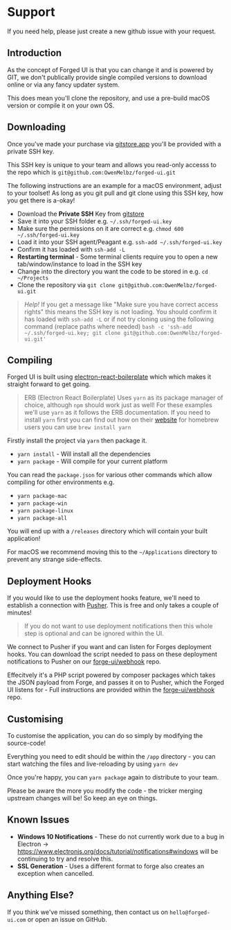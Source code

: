 # Support

If you need help, please just create a new github issue with your request.

## Introduction

As the concept of Forged UI is that you can change it and is powered by GIT, we don't publically provide single compiled versions to download online or via any fancy updater system.

This does mean you'll clone the repository, and use a pre-build macOS version or compile it on your own OS.

## Downloading

Once you've made your purchase via [gitstore.app](https://enjoy.gitstore.app/repositories/OwenMelbz/forged-ui) you'll be provided with a private SSH key.

This SSH key is unique to your team and allows you read-only accesss to the repo which is `git@github.com:OwenMelbz/forged-ui.git`

The following instructions are an example for a macOS environment, adjust to your toolset! As long as you git pull and git clone using this SSH key, how you get there is a-okay!

- Download the **Private SSH** Key from [gitstore](https://enjoy.gitstore.app/subscriptions)
- Save it into your SSH folder e.g. `~/.ssh/forged-ui.key`
- Make sure the permissions on it are correct e.g. `chmod 600 ~/.ssh/forged-ui.key`
- Load it into your SSH agent/Peagant e.g. `ssh-add ~/.ssh/forged-ui.key`
- Confirm it has loaded with `ssh-add -L`
- **Restarting terminal** - Some terminal clients require you to open a new tab/window/instance to load in the SSH key
- Change into the directory you want the code to be stored in e.g. `cd ~/Projects`
- Clone the repository via `git clone git@github.com:OwenMelbz/forged-ui.git`

> *Help!* If you get a message like "Make sure you have correct access rights" this means the SSH key is not loading. You should confirm it has loaded with `ssh-add -L` or if not try cloning using the following command (replace paths where needed) `bash -c 'ssh-add ~/.ssh/forged-ui.key; git clone git@github.com:OwenMelbz/forged-ui.git'`

## Compiling

Forged UI is built using [electron-react-boilerplate](https://github.com/electron-react-boilerplate/electron-react-boilerplate) which which makes it straight forward to get going.

> ERB (Electron React Boilerplate) Uses `yarn` as its package manager of choice, although `npm` should work just as well! For these examples we'll use `yarn` as it follows the ERB documentation. If you need to install `yarn` first you can find out how on their [website](https://classic.yarnpkg.com/en/docs/install/) for homebrew users you can use `brew install yarn`

Firstly install the project via `yarn` then package it.

- `yarn install` - Will install all the dependencies
- `yarn package` - Will compile for your current platform

You can read the `package.json` for various other commands which allow compiling for other environments e.g.

- `yarn package-mac`
- `yarn package-win`
- `yarn package-linux`
- `yarn package-all`

You will end up with a `/releases` directory which will contain your built application!

For macOS we recommend moving this to the `~/Applications` directory to prevent any strange side-effects.

## Deployment Hooks

If you would like to use the deployment hooks feature, we'll need to establish a connection with [Pusher](https://dashboard.pusher.com/accounts/sign_up). This is free and only takes a couple of minutes! 

> If you do not want to use deployment notifications then this whole step is optional and can be ignored within the UI.

We connect to Pusher if you want and can listen for Forges deployment hooks. You can download the script needed to pass on these deployment notifications to Pusher on our [forge-ui/webhook](https://github.com/forged-ui/webhook) repo.

Effecitvely it's a PHP script powered by composer packages which takes the JSON payload from Forge, and passes it on to Pusher, which the Forged UI listens for - Full instructions are provided within the [forge-ui/webhook](https://github.com/forged-ui/webhook) repo.

## Customising

To customise the application, you can do so simply by modifying the source-code!

Everything you need to edit should be within the `/app` directory - you can start watching the files and live-reloading by using `yarn dev` 

Once you're happy, you can `yarn package` again to distribute to your team.

Please be aware the more you modify the code - the tricker merging upstream changes will be! So keep an eye on things.

## Known Issues

- **Windows 10 Notifications** - These do not currently work due to a bug in Electron -> https://www.electronjs.org/docs/tutorial/notifications#windows will be continuing to try and resolve this.
- **SSL Generation** - Uses a different format to forge also creates an exception when cancelled.

## Anything Else?

If you think we've missed something, then contact us on `hello@forged-ui.com` or open an issue on GitHub.

